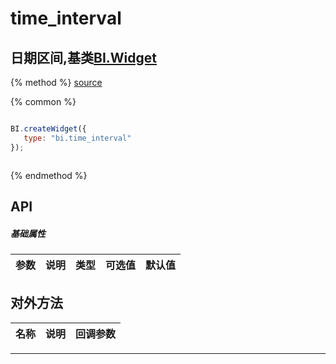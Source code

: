 # time_interval

## 日期区间,基类[BI.Widget](/core/widget.md)

{% method %}
[source](https://jsfiddle.net/fineui/fcfwjsuk/)

{% common %}
```javascript

BI.createWidget({
   type: "bi.time_interval"
});



```

{% endmethod %}

## API
##### 基础属性
| 参数    | 说明           | 类型  | 可选值 | 默认值
| :------ |:-------------  | :-----| :----|:----



## 对外方法
| 名称     | 说明                           |  回调参数
| :------ |:-------------                  | :-----



---